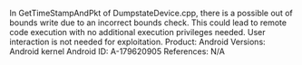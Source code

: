 In GetTimeStampAndPkt of DumpstateDevice.cpp, there is a possible out of bounds write due to an incorrect bounds check. This could lead to remote code execution with no additional execution privileges needed. User interaction is not needed for exploitation. Product: Android Versions: Android kernel Android ID: A-179620905 References: N/A